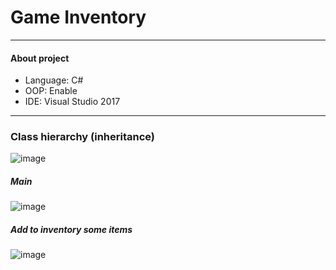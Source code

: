# Game Inventory
***
#### About project
+ Language: C#
+ OOP: Enable
+ IDE: Visual Studio 2017
***
### Class hierarchy (inheritance)
![image](https://user-images.githubusercontent.com/20642633/36860554-3f077e22-1d8a-11e8-9841-f04e47e63f7b.png)

##### Main
![image](https://user-images.githubusercontent.com/20642633/36860334-9e2f646a-1d89-11e8-8362-2bfeeaf1d5c3.png)

##### Add to inventory some items
![image](https://user-images.githubusercontent.com/20642633/36860457-f4c2bb42-1d89-11e8-9da3-e47b114ca063.png)
